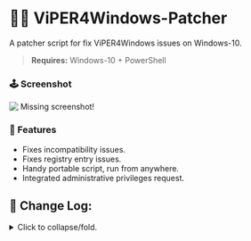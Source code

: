# 👨‍💻 ViPER4Windows-Patcher
A patcher script for fix ViPER4Windows issues on Windows-10.<br>

><b>Requires:</b> Windows-10 + PowerShell


### 🕹️ Screenshot
![&nbsp;Missing screenshot!](/../master/screenshot.png?raw=true)

### 🎈 Features
* Fixes incompatibility issues.
* Fixes registry entry issues.
* Handy portable script, run from anywhere.
* Integrated administrative privileges request.

## 🎈 Change Log:
<details><summary>Click to collapse/fold.</summary><br/> 

```
* v2.0 - Major fixes and improved UI.
       - Fixed audio service name. @amorim
       - Added 'Restart Audio Service'. @NelsonGomesNeto
* v1.1 - Improved Registry fix, admin request and UI.
       - Added 'Launch Configurator'.
* v1.0 - Initial release.
```
</details>
